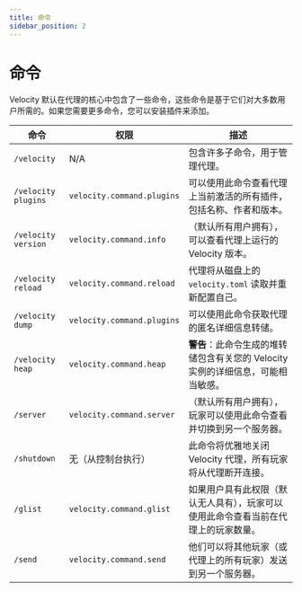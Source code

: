 ```yaml
---
title: 命令
sidebar_position: 2
---
```


# 命令

Velocity 默认在代理的核心中包含了一些命令，这些命令是基于它们对大多数用户所需的。如果您需要更多命令，您可以安装插件来添加。

| 命令                                      | 权限                                 | 描述                                                         |
|-------------------------------------------|--------------------------------------|--------------------------------------------------------------|
| `/velocity`                               | N/A                                  | 包含许多子命令，用于管理代理。                           |
| `/velocity plugins`                      | `velocity.command.plugins`        | 可以使用此命令查看代理上当前激活的所有插件，包括名称、作者和版本。 |
| `/velocity version`                      | `velocity.command.info`            | （默认所有用户拥有），可以查看代理上运行的 Velocity 版本。 |
| `/velocity reload`                       | `velocity.command.reload`         | 代理将从磁盘上的 `velocity.toml` 读取并重新配置自己。 |
| `/velocity dump`                         | `velocity.command.plugins`        | 可以使用此命令获取代理的匿名详细信息转储。 |
| `/velocity heap`                         | `velocity.command.heap`           | **警告**：此命令生成的堆转储包含有关您的 Velocity 实例的详细信息，可能相当敏感。 |
| `/server`                                | `velocity.command.server`         | （默认所有用户拥有），玩家可以使用此命令查看并切换到另一个服务器。 |
| `/shutdown`                              | 无（从控制台执行）                | 此命令将优雅地关闭 Velocity 代理，所有玩家将从代理断开连接。 |
| `/glist`                                 | `velocity.command.glist`           | 如果用户具有此权限（默认无人具有），玩家可以使用此命令查看当前在代理上的玩家数量。 |
| `/send`                                  | `velocity.command.send`            | 他们可以将其他玩家（或代理上的所有玩家）发送到另一个服务器。 |